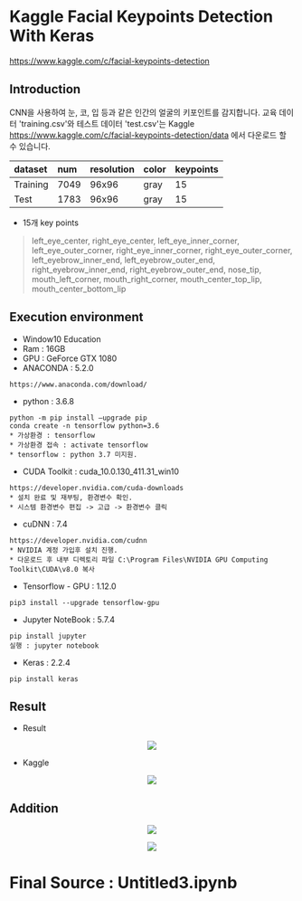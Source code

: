 # Kaggle Facial Keypoints Detection With Keras

https://www.kaggle.com/c/facial-keypoints-detection
## Introduction
CNN을 사용하여 눈, 코, 입 등과 같은 인간의 얼굴의 키포인트를 감지합니다.
교육 데이터 'training.csv'와 테스트 데이터 'test.csv'는 Kaggle https://www.kaggle.com/c/facial-keypoints-detection/data 에서 다운로드 할 수 있습니다.

| dataset  | num  | resolution | color | keypoints |
| :------- | :--- | :--------- | :---- | :-------- |
| Training | 7049 | 96x96      | gray  | 15        |
| Test     | 1783 | 96x96      | gray  | 15        |

* 15개 key points
> left_eye_center, right_eye_center, left_eye_inner_corner, left_eye_outer_corner, right_eye_inner_corner, right_eye_outer_corner, left_eyebrow_inner_end, left_eyebrow_outer_end, right_eyebrow_inner_end, right_eyebrow_outer_end, nose_tip, mouth_left_corner, mouth_right_corner, mouth_center_top_lip, mouth_center_bottom_lip

## Execution environment
- Window10 Education
- Ram : 16GB
- GPU : GeForce GTX 1080
- ANACONDA : 5.2.0
```
https://www.anaconda.com/download/
```
- python : 3.6.8
```
python -m pip install –upgrade pip
conda create -n tensorflow python=3.6
* 가상환경 : tensorflow
* 가상환경 접속 : activate tensorflow
* tensorflow : python 3.7 미지원.
```
- CUDA Toolkit : cuda_10.0.130_411.31_win10
```
https://developer.nvidia.com/cuda-downloads
* 설치 완료 및 재부팅, 환경변수 확인.
* 시스템 환경변수 편집 -> 고급 -> 환경변수 클릭
```
- cuDNN : 7.4
```
https://developer.nvidia.com/cudnn
* NVIDIA 계정 가입후 설치 진행.
* 다운로드 후 내부 디렉토리 파일 C:\Program Files\NVIDIA GPU Computing Toolkit\CUDA\v8.0 복사
```
- Tensorflow - GPU : 1.12.0
```
pip3 install --upgrade tensorflow-gpu
```

- Jupyter NoteBook : 5.7.4
```
pip install jupyter
실행 : jupyter notebook
```

- Keras : 2.2.4 
```
pip install keras
```
## Result
* Result
<p align="center"> 
<img src="https://github.com/yunhyuck/OpenSourceProject/blob/master/20190118_190103.jpg?raw=true">
</p>


* Kaggle
<p align="center"> 
<img src="https://github.com/yunhyuck/OpenSourceProject/blob/master/%EC%BA%A1%EC%B2%98.PNG?raw=true">
</p>

## Addition
<p align="center"> 
<img src="https://github.com/yunhyuck/OpenSourceProject/blob/master/20190119_175616.jpg?raw=true">
</p>

<p align="center"> 
<img src="https://github.com/yunhyuck/OpenSourceProject/blob/master/20190119_175628.jpg?raw=true">
</p>


# Final Source : Untitled3.ipynb
